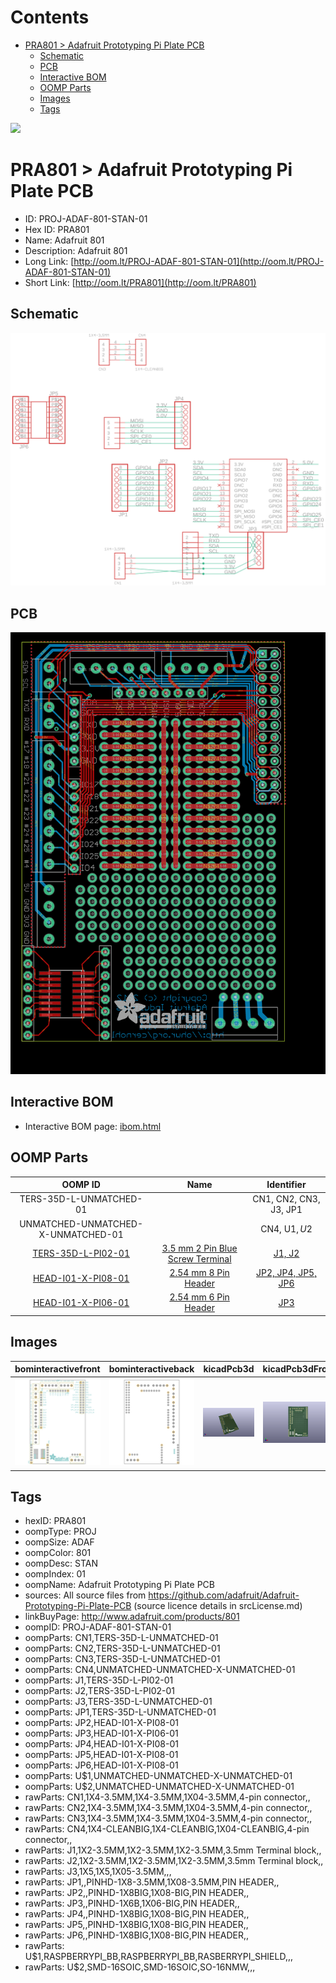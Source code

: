 



Contents
========

* [PRA801 > Adafruit Prototyping Pi Plate PCB](#pra801--adafruit-prototyping-pi-plate-pcb)
	* [Schematic](#schematic)
	* [PCB](#pcb)
	* [Interactive BOM](#interactive-bom)
	* [OOMP Parts](#oomp-parts)
	* [Images](#images)
	* [Tags](#tags)
  
![][im]
# PRA801 > Adafruit Prototyping Pi Plate PCB

- ID: PROJ-ADAF-801-STAN-01
- Hex ID: PRA801
- Name: Adafruit 801
- Description: Adafruit 801
- Long Link: [http://oom.lt/PROJ-ADAF-801-STAN-01](http://oom.lt/PROJ-ADAF-801-STAN-01)
- Short Link: [http://oom.lt/PRA801](http://oom.lt/PRA801)

## Schematic
  
[![schem](eagleSchemImage.png)](eagleSchemImage.png)
## PCB
  
[![pcb](eagleImage.png)](eagleImage.png)
## Interactive BOM

- Interactive BOM page: [ibom.html](https://htmlpreview.github.io/?https://github.com/oomlout/oomlout_OOMP_projects/blob/main/PROJ-ADAF-801-STAN-01/kicad/bom/ibom.html)

## OOMP Parts
  

|OOMP ID|Name|Identifier|
| :---: | :---: | :---: |
|TERS-35D-L-UNMATCHED-01||CN1, CN2, CN3, J3, JP1|
|UNMATCHED-UNMATCHED-X-UNMATCHED-01||CN4, U$1, U$2|
|[TERS-35D-L-PI02-01](https://github.com/oomlout/oomlout_OOMP_parts/tree/main/TERS-35D-L-PI02-01/)|[3.5 mm 2 Pin Blue Screw Terminal](https://github.com/oomlout/oomlout_OOMP_parts/tree/main/TERS-35D-L-PI02-01/)|[J1, J2](https://github.com/oomlout/oomlout_OOMP_parts/tree/main/TERS-35D-L-PI02-01/)|
|[HEAD-I01-X-PI08-01](https://github.com/oomlout/oomlout_OOMP_parts/tree/main/HEAD-I01-X-PI08-01/)|[2.54 mm 8 Pin Header](https://github.com/oomlout/oomlout_OOMP_parts/tree/main/HEAD-I01-X-PI08-01/)|[JP2, JP4, JP5, JP6](https://github.com/oomlout/oomlout_OOMP_parts/tree/main/HEAD-I01-X-PI08-01/)|
|[HEAD-I01-X-PI06-01](https://github.com/oomlout/oomlout_OOMP_parts/tree/main/HEAD-I01-X-PI06-01/)|[2.54 mm 6 Pin Header](https://github.com/oomlout/oomlout_OOMP_parts/tree/main/HEAD-I01-X-PI06-01/)|[JP3](https://github.com/oomlout/oomlout_OOMP_parts/tree/main/HEAD-I01-X-PI06-01/)|

## Images
  
  

|bominteractivefront|bominteractiveback|kicadPcb3d|kicadPcb3dFront|kicadPcb3dBack|kicadSchem|eagleImage|eagleSchemImage|pcbdraw|pcbdrawback|
| :---: | :---: | :---: | :---: | :---: | :---: | :---: | :---: | :---: | :---: |
|[![bominteractivefront](bomFront_140.png)](bomFront.png)|[![bominteractiveback](bomBack_140.png)](bomBack.png)|[![kicadPcb3d](kicadPcb3d_140.png)](kicadPcb3d.png)|[![kicadPcb3dFront](kicadPcb3dFront_140.png)](kicadPcb3dFront.png)|[![kicadPcb3dBack](kicadPcb3dBack_140.png)](kicadPcb3dBack.png)|[![kicadSchem](kicadSchem_140.png)](kicadSchem.png)|[![eagleImage](eagleImage_140.png)](eagleImage.png)|[![eagleSchemImage](eagleSchemImage_140.png)](eagleSchemImage.png)|[![pcbdraw](pcbdraw_140.png)](pcbdraw.png)|[![pcbdrawback](pcbdrawBack_140.png)](pcbdrawBack.png)|

## Tags

- hexID: PRA801
- oompType: PROJ
- oompSize: ADAF
- oompColor: 801
- oompDesc: STAN
- oompIndex: 01
- oompName: Adafruit Prototyping Pi Plate PCB
- sources: All source files from https://github.com/adafruit/Adafruit-Prototyping-Pi-Plate-PCB (source licence details in srcLicense.md)
- linkBuyPage: http://www.adafruit.com/products/801
- oompID: PROJ-ADAF-801-STAN-01
- oompParts: CN1,TERS-35D-L-UNMATCHED-01
- oompParts: CN2,TERS-35D-L-UNMATCHED-01
- oompParts: CN3,TERS-35D-L-UNMATCHED-01
- oompParts: CN4,UNMATCHED-UNMATCHED-X-UNMATCHED-01
- oompParts: J1,TERS-35D-L-PI02-01
- oompParts: J2,TERS-35D-L-PI02-01
- oompParts: J3,TERS-35D-L-UNMATCHED-01
- oompParts: JP1,TERS-35D-L-UNMATCHED-01
- oompParts: JP2,HEAD-I01-X-PI08-01
- oompParts: JP3,HEAD-I01-X-PI06-01
- oompParts: JP4,HEAD-I01-X-PI08-01
- oompParts: JP5,HEAD-I01-X-PI08-01
- oompParts: JP6,HEAD-I01-X-PI08-01
- oompParts: U$1,UNMATCHED-UNMATCHED-X-UNMATCHED-01
- oompParts: U$2,UNMATCHED-UNMATCHED-X-UNMATCHED-01
- rawParts: CN1,1X4-3.5MM,1X4-3.5MM,1X04-3.5MM,4-pin connector,,
- rawParts: CN2,1X4-3.5MM,1X4-3.5MM,1X04-3.5MM,4-pin connector,,
- rawParts: CN3,1X4-3.5MM,1X4-3.5MM,1X04-3.5MM,4-pin connector,,
- rawParts: CN4,1X4-CLEANBIG,1X4-CLEANBIG,1X04-CLEANBIG,4-pin connector,,
- rawParts: J1,1X2-3.5MM,1X2-3.5MM,1X2-3.5MM,3.5mm Terminal block,,
- rawParts: J2,1X2-3.5MM,1X2-3.5MM,1X2-3.5MM,3.5mm Terminal block,,
- rawParts: J3,1X5,1X5,1X05-3.5MM,,,
- rawParts: JP1,,PINHD-1X8-3.5MM,1X08-3.5MM,PIN HEADER,,
- rawParts: JP2,,PINHD-1X8BIG,1X08-BIG,PIN HEADER,,
- rawParts: JP3,,PINHD-1X6B,1X06-BIG,PIN HEADER,,
- rawParts: JP4,,PINHD-1X8BIG,1X08-BIG,PIN HEADER,,
- rawParts: JP5,,PINHD-1X8BIG,1X08-BIG,PIN HEADER,,
- rawParts: JP6,,PINHD-1X8BIG,1X08-BIG,PIN HEADER,,
- rawParts: U$1,RASPBERRYPI_BB,RASPBERRYPI_BB,RASBERRYPI_SHIELD,,,
- rawParts: U$2,SMD-16SOIC,SMD-16SOIC,SO-16NMW,,,



[im]: kicadPcb3d_450.png
